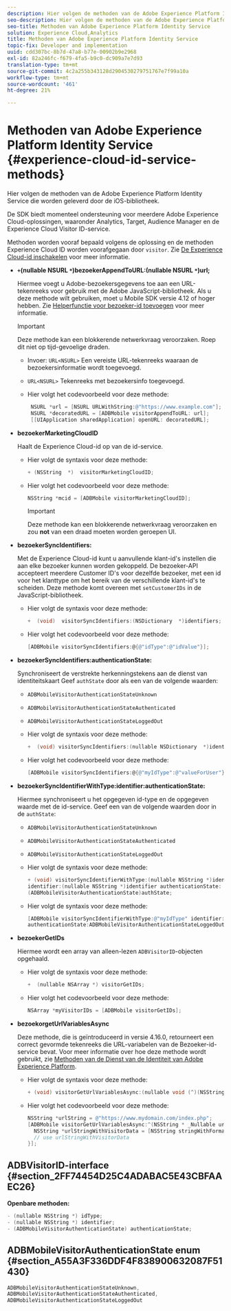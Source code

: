 ```yaml
---
description: Hier volgen de methoden van de Adobe Experience Platform Identity Service die worden geleverd door de iOS-bibliotheek.
seo-description: Hier volgen de methoden van de Adobe Experience Platform Identity Service die worden geleverd door de iOS-bibliotheek.
seo-title: Methoden van Adobe Experience Platform Identity Service
solution: Experience Cloud,Analytics
title: Methoden van Adobe Experience Platform Identity Service
topic-fix: Developer and implementation
uuid: cdd307bc-8b7d-47a8-b77e-00902b9e2968
exl-id: 82a246fc-f679-4fa5-b9c0-dc909a7e7d93
translation-type: tm+mt
source-git-commit: 4c2a255b343128d2904530279751767e7f99a10a
workflow-type: tm+mt
source-wordcount: '461'
ht-degree: 21%

---
```


# Methoden van Adobe Experience Platform Identity Service {#experience-cloud-id-service-methods}

Hier volgen de methoden van de Adobe Experience Platform Identity Service die worden geleverd door de iOS-bibliotheek.

De SDK biedt momenteel ondersteuning voor meerdere Adobe Experience Cloud-oplossingen, waaronder Analytics, Target, Audience Manager en de Experience Cloud Visitor ID-service.

Methoden worden vooraf bepaald volgens de oplossing en de methoden Experience Cloud ID worden voorafgegaan door `visitor`. Zie [De Experience Cloud-id inschakelen](/help/ios/marketing-cloud/mcvid.md) voor meer informatie.

* **`+`(nullable NSURL  `*`)bezoekerAppendToURL:(nullable NSURL  `*`)url;**

   Hiermee voegt u Adobe-bezoekersgegevens toe aan een URL-tekenreeks voor gebruik met de Adobe JavaScript-bibliotheek. Als u deze methode wilt gebruiken, moet u Mobile SDK versie 4.12 of hoger hebben. Zie [Helperfunctie voor bezoeker-id toevoegen](https://docs.adobe.com/content/help/en/id-service/using/id-service-api/methods/appendvisitorid.html) voor meer informatie.

   >[!IMPORTANT]
   >
   >Deze methode kan een blokkerende netwerkvraag veroorzaken. Roep dit niet op tijd-gevoelige draden.

   * Invoer: `URL<NSURL>`
Een vereiste URL-tekenreeks waaraan de bezoekersinformatie wordt toegevoegd.
   * `URL<NSURL>`
Tekenreeks met bezoekersinfo toegevoegd.

   * Hier volgt het codevoorbeeld voor deze methode:

      ```objective-c
       NSURL *url = [NSURL URLWithString:@"https://www.example.com"];  
       NSURL *decoratedURL = [ADBMobile visitorAppendToURL: url];  
       [[UIApplication sharedApplication] openURL: decoratedURL];  
      ```

* **bezoekerMarketingCloudID**

   Haalt de Experience Cloud-id op van de id-service.

   * Hier volgt de syntaxis voor deze methode:

      ```objective-c
      + (NSString  *)  visitorMarketingCloudID;
      ```

   * Hier volgt het codevoorbeeld voor deze methode:

      ```objective-c
      NSString *mcid = [ADBMobile visitorMarketingCloudID]; 
      ```

      >[!IMPORTANT]
      >
      >Deze methode kan een blokkerende netwerkvraag veroorzaken en zou **not** van een draad moeten worden geroepen UI.

* **bezoekerSyncIdentifiers:**

   Met de Experience Cloud-id kunt u aanvullende klant-id&#39;s instellen die aan elke bezoeker kunnen worden gekoppeld. De bezoeker-API accepteert meerdere Customer ID&#39;s voor dezelfde bezoeker, met een id voor het klanttype om het bereik van de verschillende klant-id&#39;s te scheiden. Deze methode komt overeen met `setCustomerIDs` in de JavaScript-bibliotheek.

   * Hier volgt de syntaxis voor deze methode:

      ```objective-c
      +  (void)  visitorSyncIdentifiers:(NSDictionary  *)identifiers;
      ```

   * Hier volgt het codevoorbeeld voor deze methode:

      ```objective-c
      [ADBMobile visitorSyncIdentifiers:@{@"idType":@"idValue"}];
      ```

* **bezoekerSyncIdentifiers:authenticationState:**

   Synchroniseert de verstrekte herkenningstekens aan de dienst van identiteitskaart Geef `authState` door als een van de volgende waarden:

   * `ADBMobileVisitorAuthenticationStateUnknown`
   * `ADBMobileVisitorAuthenticationStateAuthenticated`
   * `ADBMobileVisitorAuthenticationStateLoggedOut`

   * Hier volgt de syntaxis voor deze methode:

      ```objective-c
      +  (void) visitorSyncIdentifiers:(nullable NSDictionary  *)identifiers  authenticationState:(ADBMobileVisitorAuthenticationState)authState; 
      ```

   * Hier volgt het codevoorbeeld voor deze methode:

      ```objective-c
      [ADBMobile visitorSyncIdentifiers:@{@"myIdType":@"valueForUser"}  authenticationState:ADBMobileVisitorAuthenticationStateAuthenticated]; 
      ```

* **bezoekerSyncIdentifierWithType:identifier:authenticationState:**

   Hiermee synchroniseert u het opgegeven id-type en de opgegeven waarde met de id-service. Geef een van de volgende waarden door in de `authState`:

   * `ADBMobileVisitorAuthenticationStateUnknown`
   * `ADBMobileVisitorAuthenticationStateAuthenticated`
   * `ADBMobileVisitorAuthenticationStateLoggedOut`

   * Hier volgt de syntaxis voor deze methode:

      ```objective-c
      + (void) visitorSyncIdentifierWithType:(nullable NSString *)identifierType  
      identifier:(nullable NSString *)identifier authenticationState:
      (ADBMobileVisitorAuthenticationState)authState; 
      ```

   * Hier volgt de syntaxis voor deze methode:

      ```objective-c
      [ADBMobile visitorSyncIdentifierWithType:@"myIdType" identifier:@"valueForUser"  
      authenticationState:ADBMobileVisitorAuthenticationStateLoggedOut]; 
      ```

* **bezoekerGetIDs**

   Hiermee wordt een array van alleen-lezen `ADBVisitorID`-objecten opgehaald.

   * Hier volgt de syntaxis voor deze methode:

      ```objective-c
      +  (nullable NSArray *) visitorGetIDs;
      ```

   * Hier volgt het codevoorbeeld voor deze methode:

      ```objective-c
      NSArray *myVisitorIDs = [ADBMobile visitorGetIDs];
      ```

* **bezoekorgetUrlVariablesAsync**

   Deze methode, die is geïntroduceerd in versie 4.16.0, retourneert een correct gevormde tekenreeks die URL-variabelen van de Bezoeker-id-service bevat. Voor meer informatie over hoe deze methode wordt gebruikt, zie [Methoden van de Dienst van de Identiteit van Adobe Experience Platform](/help/ios/reference/hybrid-app.md).

   * Hier volgt de syntaxis voor deze methode:

      ```objectivec
      + (void) visitorGetUrlVariablesAsync:(nullable void (^)(NSString* __nullable urlVariables))callback;
      ```

   * Hier volgt het codevoorbeeld voor deze methode:

      ```objectivec
      NSString *urlString = @"https://www.mydomain.com/index.php"; 
      [ADBMobile visitorGetUrlVariablesAsync:^(NSString * _Nullable urlVariables) { 
        NSString *urlStringWithVisitorData = [NSString stringWithFormat:@"%@?%@", urlString, urlVariables]; 
        // use urlStringWithVisitorData 
      }];
      ```

## ADBVisitorID-interface {#section_2FF74454D25C4ADABAC5E43CBFAAEC26}

**Openbare methoden:**

```objective-c
- (nullable NSString *) idType; 
- (nullable NSString *) identifier; 
- (ADBMobileVisitorAuthenticationState) authenticationState; 
```

## ADBMobileVisitorAuthenticationState enum {#section_A55A3F336DDF4F838900632087F51430}

```objective-c
ADBMobileVisitorAuthenticationStateUnknown, 
ADBMobileVisitorAuthenticationStateAuthenticated, 
ADBMobileVisitorAuthenticationStateLoggedOut
```
